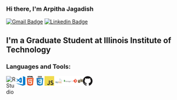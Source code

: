 ### Hi there, I'm Arpitha Jagadish

[![Gmail Badge](https://img.shields.io/badge/-jagadish.arpitha@gmail.com-c14438?style=flat-square&logo=Gmail&logoColor=white&link=mailto:jagadish.arptiha@gmail.com)](mailto:jagadish.arpitha@gmail.com)
[![Linkedin Badge](https://img.shields.io/badge/-arpithajagadish-blue?style=flat-square&logo=Linkedin&logoColor=white&link=https://www.linkedin.com/in/arpitha-jagadish/)](https://www.linkedin.com/in/arpitha-jagadish/) 


## I'm a Graduate Student at Illinois Institute of Technology

### Languages and Tools:
<img align="left" alt="R Studio" width="26px" src="https://raw.githubusercontent.com/github/explore/80688e429a7d4ef2fca1e82350fe8e3517d3494d/topics/R Studio/R-Studio.png" />
<img align="left" alt="Visual Studio Code" width="26px" src="https://raw.githubusercontent.com/github/explore/80688e429a7d4ef2fca1e82350fe8e3517d3494d/topics/visual-studio-code/visual-studio-code.png" />
<img align="left" alt="HTML5" width="26px" src="https://raw.githubusercontent.com/github/explore/80688e429a7d4ef2fca1e82350fe8e3517d3494d/topics/html/html.png" />
<img align="left" alt="CSS3" width="26px" src="https://raw.githubusercontent.com/github/explore/80688e429a7d4ef2fca1e82350fe8e3517d3494d/topics/css/css.png" />
<img align="left" alt="JavaScript" width="26px" src="https://raw.githubusercontent.com/github/explore/80688e429a7d4ef2fca1e82350fe8e3517d3494d/topics/javascript/javascript.png" />
<img align="left" alt="MySQL" width="26px" src="https://raw.githubusercontent.com/github/explore/80688e429a7d4ef2fca1e82350fe8e3517d3494d/topics/mysql/mysql.png" />
<img align="left" alt="MongoDB" width="26px" src="https://raw.githubusercontent.com/github/explore/80688e429a7d4ef2fca1e82350fe8e3517d3494d/topics/mongodb/mongodb.png" />
<img align="left" alt="Git" width="26px" src="https://raw.githubusercontent.com/github/explore/80688e429a7d4ef2fca1e82350fe8e3517d3494d/topics/git/git.png" />
<img align="left" alt="GitHub" width="26px" src="https://raw.githubusercontent.com/github/explore/78df643247d429f6cc873026c0622819ad797942/topics/github/github.png" />